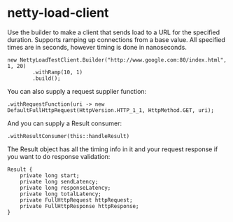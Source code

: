 # netty-load-client

Use the builder to make a client that sends load to a URL for the specified duration. Supports ramping up connections from a base value. All specified times are in seconds, however timing is done in nanoseconds. 

```
new NettyLoadTestClient.Builder("http://www.google.com:80/index.html", 1, 20)
        .withRamp(10, 1)
        .build();
```

You can also supply a request supplier function:
```
.withRequestFunction(uri -> new DefaultFullHttpRequest(HttpVersion.HTTP_1_1, HttpMethod.GET, uri);
```

And you can supply a Result consumer:
```
.withResultConsumer(this::handleResult)
```

The Result object has all the timing info in it and your request response if you want to do response validation:

```
Result {
    private long start;
    private long sendLatency;
    private long responseLatency;
    private long totalLatency;
    private FullHttpRequest httpRequest;
    private FullHttpResponse httpResponse;
}
```
